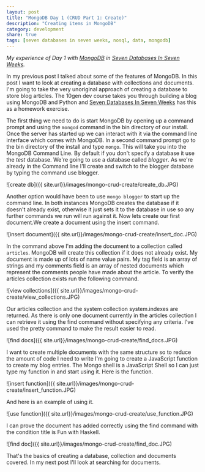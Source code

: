 ```yaml
---
layout: post
title: "MongoDB Day 1 (CRUD Part 1: Create)"
description: "Creating items in MongoDB"
category: development
share: true
tags: [seven databases in seven weeks, nosql, data, mongodb]
---
```


*My experience of Day 1 with [MongoDB](http://www.mongodb.org) in [Seven Databases In Seven Weeks](http://pragprog.com/book/rwdata/seven-databases-in-seven-weeks).*

In my previous post I talked about some of the features of MongoDB. In this post I want to look at creating a database with collections and documents. I'm going to take the very unoriginal approach of creating a database to store blog articles. The 10gen dev course takes you through building a blog using MongoDB and Python and [Seven Databases In Seven Weeks](http://pragprog.com/book/rwdata/seven-databases-in-seven-weeks) has this as a homework exercise.

The first thing we need to do is start MongoDB by opening up a command prompt and using the `mongod` command in the bin directory of our install. Once the server has started up we can interact with it via the command line interface which comes with MongoDB. In a second command prompt go to the bin directory of the install and type `mongo`. This will take you into the MongoDB Command Line. By default if you don't specify a database it use the *test* database. We're going to use a database called *blogger*. As we're already in the Command line I'll create and switch to the blogger database by typing the command use blogger.

![create db]({{ site.url}}/images/mongo-crud-create/create_db.JPG)

Another option would have been to use `mongo blogger` to start up the command line. In both instances MongoDB creates the database if it doesn't already exist, otherwise it just sets it to the database in use so any further commands we run will run against it. Now lets create our first document.We create a document using the insert command. 

![insert document]({{ site.url}}/images/mongo-crud-create/insert_doc.JPG)

In the command above I'm adding the document to a collection called `articles`. MongoDB will create this collection if it does not already exist. My document is made up of lots of name value pairs. My tag field is an array of strings and my comments field is an array of nested documents which represent the comments people have made about the article.
To verify the articles collection exists run the following command.

![view collections]({{ site.url}}/images/mongo-crud-create/view_collections.JPG)

Our articles collection and the system collection system.indexes are returned.
As there is only one document currently in the articles collection I can retrieve it using the find command without specifying any criteria. I've used the pretty command to make the result easier to read.

![find docs]({{ site.url}}/images/mongo-crud-create/find_docs.JPG)

I want to create multiple documents with the same structure so to reduce the amount of code I need to write I'm going to create a JavaScript function to create my blog entries. The Mongo shell is a JavaScript Shell so I can just type my function in and start using it.
Here is the function.

![insert function]({{ site.url}}/images/mongo-crud-create/insert_function.JPG)

And here is an example of using it.
 
![use function]({{ site.url}}/images/mongo-crud-create/use_function.JPG)

I can prove the document has added correctly using the find command with the condition title is Fun with Haskell.

![find doc]({{ site.url}}/images/mongo-crud-create/find_doc.JPG)

That's the basics of creating a database, collection and documents covered. In my next post I'll look at searching for documents.



